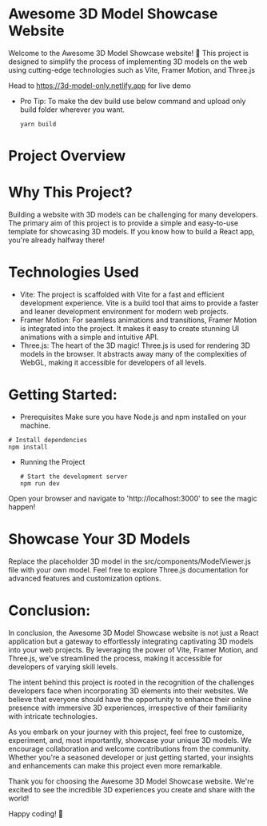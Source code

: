 # Awesome 3D Model Showcase Website

  Welcome to the Awesome 3D Model Showcase website! 🚀 This project is designed to simplify the process of implementing 3D models on the web using cutting-edge technologies such as Vite, Framer Motion, and Three.js

Head to https://3d-model-only.netlify.app for live demo

* Pro Tip: To make the dev build use below command and upload only build folder wherever you want.
  ```
  yarn build
  ```

# Project Overview
# Why This Project?
  Building a website with 3D models can be challenging for many developers. The primary aim of this project is to provide a simple and easy-to-use template for showcasing 3D models. If you know how to build a React app, you're already halfway there!

# Technologies Used

* Vite: The project is scaffolded with Vite for a fast and efficient development experience. Vite is a build tool that aims to provide a faster and leaner development environment for modern web projects.
* Framer Motion: For seamless animations and transitions, Framer Motion is integrated into the project. It makes it easy to create stunning UI animations with a simple and intuitive API.
* Three.js: The heart of the 3D magic! Three.js is used for rendering 3D models in the browser. It abstracts away many of the complexities of WebGL, making it accessible for developers of all levels.

# Getting Started:

* Prerequisites
Make sure you have Node.js and npm installed on your machine.
```
# Install dependencies
npm install
```
* Running the Project
  ```
  # Start the development server
  npm run dev
  ```
Open your browser and navigate to 'http://localhost:3000' to see the magic happen! 

# Showcase Your 3D Models
Replace the placeholder 3D model in the src/components/ModelViewer.js file with your own model. Feel free to explore Three.js documentation for advanced features and customization options.

# Conclusion: 

In conclusion, the Awesome 3D Model Showcase website is not just a React application but a gateway to effortlessly integrating captivating 3D models into your web projects. By leveraging the power of Vite, Framer Motion, and Three.js, we've streamlined the process, making it accessible for developers of varying skill levels.

The intent behind this project is rooted in the recognition of the challenges developers face when incorporating 3D elements into their websites. We believe that everyone should have the opportunity to enhance their online presence with immersive 3D experiences, irrespective of their familiarity with intricate technologies.

As you embark on your journey with this project, feel free to customize, experiment, and, most importantly, showcase your unique 3D models. We encourage collaboration and welcome contributions from the community. Whether you're a seasoned developer or just getting started, your insights and enhancements can make this project even more remarkable.

Thank you for choosing the Awesome 3D Model Showcase website. We're excited to see the incredible 3D experiences you create and share with the world!

Happy coding! 🚀

